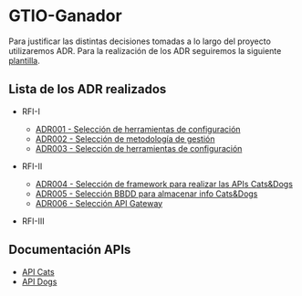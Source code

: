 # GTIO-Ganador

Para justificar las distintas decisiones tomadas a lo largo del proyecto utilizaremos ADR. Para la realización de los ADR seguiremos la siguiente [plantilla](ADR/ADRXX-plantilla_ejemplo.md).

## Lista de los ADR realizados

* RFI-I 

  * [ADR001 - Selección de herramientas de configuración](ADR/ADR01_Herramienta_gestion_configuracion.md)
  * [ADR002 - Selección de metodología de gestión](ADR/ADR02_Metodologia_gestion.md) 
  * [ADR003 - Selección de herramientas de configuración](ADR/ADR03_Herramienta_gestion_proyecto.md)

* RFI-II

  * [ADR004 - Selección de framework para realizar las APIs Cats&Dogs](ADR/ADR04_Story3_API_Framework.md)
  * [ADR005 - Selección BBDD para almacenar info Cats&Dogs](ADR/ADR05_Seleccion_BBDD.md) 
  * [ADR006 - Selección API Gateway](ADR/ADR06_Selección_API_Gateway.md) 

* RFI-III
  

## Documentación APIs

* [API Cats](Cats-Dogs/Cats/API_Docs/Documentation.md)
* [API Dogs](Cats-Dogs/Dogs/API_Docs/Documentation.md)
